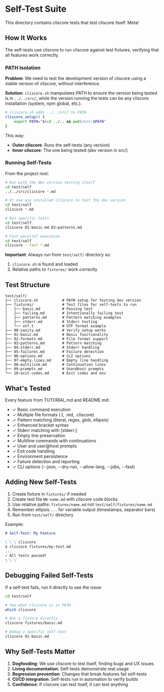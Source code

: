# Self-Test Suite

This directory contains cliscore tests that test cliscore itself. Meta!

## How It Works

The self-tests use cliscore to run cliscore against test fixtures, verifying that all features work correctly.

### PATH Isolation

**Problem**: We need to test the development version of cliscore using a stable version of cliscore, without interference.

**Solution**: `cliscore.sh` manipulates PATH to ensure the version being tested is in `../../src/`, while the version running the tests can be any cliscore installation (system, npm global, etc.).

```sh
# cliscore.sh adds ../../src/ to PATH
cliscore_setup() {
    export PATH="$(cd ../.. && pwd)/src:$PATH"
}
```

This way:
- **Outer cliscore**: Runs the self-tests (any version)
- **Inner cliscore**: The one being tested (dev version in src/)

### Running Self-Tests

From the project root:

```bash
# Run with the dev version testing itself
cd test/self
../../src/cliscore *.md

# Or use any installed cliscore to test the dev version
cd test/self
cliscore *.md

# Run specific tests
cd test/self
cliscore 01-basic.md 03-patterns.md

# Fast parallel execution
cd test/self
cliscore --fast *.md
```

**Important**: Always run from `test/self/` directory so:
1. `cliscore.sh` is found and loaded
2. Relative paths to `fixtures/` work correctly

## Test Structure

```
test/self/
├── cliscore.sh           # PATH setup for testing dev version
├── fixtures/             # Test files for self-tests to run
│   ├── basic.md          # Passing test
│   ├── failing.md        # Intentionally failing test
│   ├── patterns.md       # Pattern matching examples
│   ├── stderr.md         # Stderr testing
│   └── utf.t             # UTF format example
├── 00-sanity.md          # Verify setup works
├── 01-basic.md           # Basic functionality
├── 02-formats.md         # File format support
├── 03-patterns.md        # Pattern matching
├── 04-stderr.md          # Stderr handling
├── 05-failures.md        # Failure detection
├── 06-options.md         # CLI options
├── 07-empty-lines.md     # Empty line handling
├── 08-multiline.md       # Continuation lines
├── 09-prompts.md         # User@host prompts
└── 10-exit-codes.md      # Exit codes and env

```

## What's Tested

Every feature from TUTORIAL.md and README.md:

- ✓ Basic command execution
- ✓ Multiple file formats (.t, .md, .cliscore)
- ✓ Pattern matching (literal, regex, glob, ellipsis)
- ✓ Enhanced bracket syntax
- ✓ Stderr matching with [stderr:]
- ✓ Empty line preservation
- ✓ Multiline commands with continuations
- ✓ User and user@host prompts
- ✓ Exit code handling
- ✓ Environment persistence
- ✓ Failure detection and reporting
- ✓ CLI options (--json, --dry-run, --allow-lang, --jobs, --fast)

## Adding New Self-Tests

1. Create fixture in `fixtures/` if needed
2. Create test file `NN-name.md` with cliscore code blocks
3. Use relative paths: `fixtures/name.md` not `test/self/fixtures/name.md`
4. Remember ellipsis `...` for variable output (timestamps, separator bars)
5. Run from `test/self/` directory

Example:

```markdown
# Self-Test: My Feature

\`\`\`cliscore
$ cliscore fixtures/my-test.md
...
✓ All tests passed!
\`\`\`
```

## Debugging Failed Self-Tests

If a self-test fails, run it directly to see the issue:

```bash
cd test/self

# See what cliscore is in PATH
which cliscore

# Run a fixture directly
cliscore fixtures/basic.md

# Debug a specific self-test
cliscore 01-basic.md
```

## Why Self-Tests Matter

1. **Dogfooding**: We use cliscore to test itself, finding bugs and UX issues
2. **Living documentation**: Self-tests demonstrate real usage
3. **Regression prevention**: Changes that break features fail self-tests
4. **CI/CD integration**: Self-tests run in automation to verify builds
5. **Confidence**: If cliscore can test itself, it can test anything
